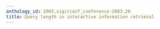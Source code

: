 ```yaml
---
anthology_id: 2003.sigirconf_conference-2003.29
title: Query length in interactive information retrieval
---
```

